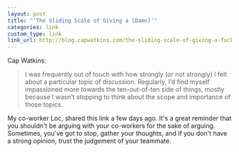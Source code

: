 ```yaml
---
layout: post
title: "‘The Sliding Scale of Giving a [Damn]’"
categories: link
custom_type: link
link_url: http://blog.capwatkins.com/the-sliding-scale-of-giving-a-fuck
---
```

Cap Watkins:

> I was frequently out of touch with how strongly (or not strongly) I felt about a particular topic of discussion. Regularly, I’d find myself impassioned more towards the ten-out-of-ten side of things, mostly because I wasn’t stopping to think about the scope and importance of those topics.

My co-worker Loc, shared this link a few days ago. It's a great reminder that you shouldn't be arguing with your co-workers for the sake of arguing. Sometimes, you've got to stop, gather your thoughts, and if you don't have a strong opinion, trust the judgement of your teammate.
